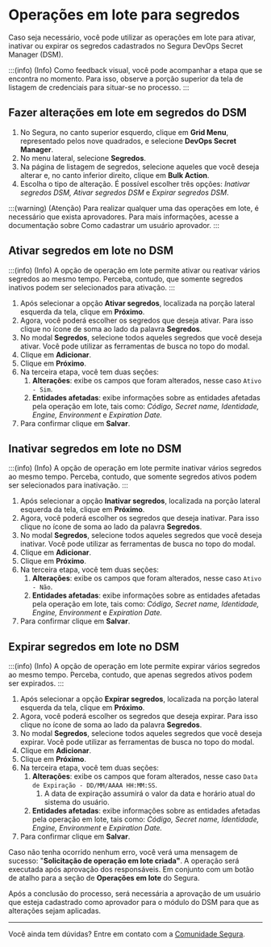 # Operações em lote para segredos

Caso seja necessário, você pode utilizar as operações em lote para ativar, inativar ou expirar os segredos cadastrados no Segura DevOps Secret Manager (DSM).

:::(info) (Info)
Como feedback visual, você pode acompanhar a etapa que se encontra no momento. Para isso, observe a porção superior da tela de listagem de credenciais para situar-se no processo.
:::

## Fazer alterações em lote em segredos do DSM

1. No Segura, no canto superior esquerdo, clique em **Grid Menu**, representado pelos nove quadrados, e selecione **DevOps Secret Manager**.
2. No menu lateral, selecione **Segredos**.
3. Na página de listagem de segredos, selecione aqueles que você deseja alterar e, no canto inferior direito, clique em **Bulk Action**.
4. Escolha o tipo de alteração. É possível escolher três opções: *Inativar segredos DSM, Ativar segredos DSM* e *Expirar segredos DSM*.

:::(warning) (Atenção)
Para realizar qualquer uma das operações em lote, é necessário que exista aprovadores. Para mais informações, acesse a documentação sobre Como cadastrar um usuário aprovador.
:::

## Ativar segredos em lote no DSM

:::(info) (Info)
A opção de operação em lote permite ativar ou reativar vários segredos ao mesmo tempo. Perceba, contudo, que somente segredos inativos podem ser selecionados para ativação.
:::

1. Após selecionar a opção **Ativar segredos**, localizada na porção lateral esquerda da tela, clique em **Próximo**.
2. Agora, você poderá escolher os segredos que deseja ativar. Para isso clique no ícone de soma ao lado da palavra **Segredos**.
3. No modal **Segredos**, selecione todos aqueles segredos que você deseja ativar. Você pode utilizar as ferramentas de busca no topo do modal.
4. Clique em **Adicionar**.
5. Clique em **Próximo**.
6. Na terceira etapa, você tem duas seções:
   1. **Alterações**: exibe os campos que foram alterados, nesse caso `Ativo - Sim`.
   2. **Entidades afetadas**: exibe informações sobre as entidades afetadas pela operação em lote, tais como: *Código, Secret name, Identidade, Engine, Environment* e *Expiration Date.*
7. Para confirmar clique em **Salvar**.

## Inativar segredos em lote no DSM

:::(info) (Info)
A opção de operação em lote permite inativar vários segredos ao mesmo tempo. Perceba, contudo, que somente segredos ativos podem ser selecionados para inativação.
:::

1. Após selecionar a opção **Inativar segredos**, localizada na porção lateral esquerda da tela, clique em **Próximo**.
2. Agora, você poderá escolher os segredos que deseja inativar. Para isso clique no ícone de soma ao lado da palavra **Segredos**.
3. No modal **Segredos**, selecione todos aqueles segredos que você deseja inativar. Você pode utilizar as ferramentas de busca no topo do modal.
4. Clique em **Adicionar**.
5. Clique em **Próximo**.
6. Na terceira etapa, você tem duas seções:
   1. **Alterações**: exibe os campos que foram alterados, nesse caso `Ativo - Não`.
   2. **Entidades afetadas**: exibe informações sobre as entidades afetadas pela operação em lote, tais como: *Código, Secret name, Identidade, Engine, Environment* e *Expiration Date.*
7. Para confirmar clique em **Salvar**.

## Expirar segredos em lote no DSM

:::(info) (Info)
A opção de operação em lote permite expirar vários segredos ao mesmo tempo. Perceba, contudo, que apenas segredos ativos podem ser expirados.
:::

1. Após selecionar a opção **Expirar segredos**, localizada na porção lateral esquerda da tela, clique em **Próximo**.
2. Agora, você poderá escolher os segredos que deseja expirar. Para isso clique no ícone de soma ao lado da palavra **Segredos**.
3. No modal **Segredos**, selecione todos aqueles segredos que você deseja expirar. Você pode utilizar as ferramentas de busca no topo do modal.
4. Clique em **Adicionar**.
5. Clique em **Próximo**.
6. Na terceira etapa, você tem duas seções:
   1. **Alterações**: exibe os campos que foram alterados, nesse caso `Data de Expiração - DD/MM/AAAA HH:MM:SS`.
      1. A data de expiração assumirá o valor da data e horário atual do sistema do usuário.
   2. **Entidades afetadas**: exibe informações sobre as entidades afetadas pela operação em lote, tais como: *Código, Secret name, Identidade, Engine, Environment* e *Expiration Date.*
7. Para confirmar clique em **Salvar**.

Caso não tenha ocorrido nenhum erro, você verá uma mensagem de sucesso: "**Solicitação de operação em lote criada"**. A operação será executada após aprovação dos responsáveis. Em conjunto com um botão de atalho para a seção de **Operações em lote** do Segura.

Após a conclusão do processo, será necessária a aprovação de um usuário que esteja cadastrado como aprovador para o módulo do DSM para que as alterações sejam aplicadas.

---

Você ainda tem dúvidas? Entre em contato com a [Comunidade Segura](https://community.Segura.io/).